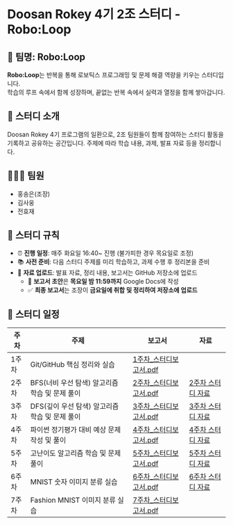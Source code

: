 # Doosan Rokey 4기 2조 스터디 - **Robo:Loop**

## 🤖 팀명: Robo:Loop
**Robo:Loop**는 반복을 통해 로보틱스 프로그래밍 및 문제 해결 역량을 키우는 스터디입니다.  
학습의 루프 속에서 함께 성장하며, 끝없는 반복 속에서 실력과 열정을 함께 쌓아갑니다.

## 📌 스터디 소개
Doosan Rokey 4기 프로그램의 일환으로, 2조 팀원들이 함께 참여하는 스터디 활동을 기록하고 공유하는 공간입니다. 주제에 따라 학습 내용, 과제, 발표 자료 등을 정리합니다.

## 🧑‍🤝‍🧑 팀원
- 홍송은(조장)
- 김사웅
- 전효재

## 💬 스터디 규칙
- ⏰ **진행 일정**: 매주 화요일 16:40~ 진행 (불가피한 경우 목요일로 조정)
- 📚 **사전 준비**: 다음 스터디 주제를 미리 학습하고, 과제 수행 후 정리본을 준비
- 📝 **자료 업로드**: 발표 자료, 정리 내용, 보고서는 GitHub 저장소에 업로드  
  - 📄 **보고서 초안**은 **목요일 밤 11:59까지** Google Docs에 작성  
  - ✅ **최종 보고서**는 조장이 **금요일에 취합 및 정리하여 저장소에 업로드**

## 📅 스터디 일정
| 주차 | 주제 | 보고서 | 자료 |
|------|------|------|--------|
| 1주차 | Git/GitHub 핵심 정리와 실습 | [1주차_스터디보고서.pdf](./reports/report_week1.pdf) |
| 2주차 | BFS(너비 우선 탐색) 알고리즘 학습 및 문제 풀이 | [2주차_스터디보고서.pdf](./reports/report_week2.pdf) | [2주차 스터디 자료](./codes/week2_BFS) |
| 3주차 | DFS(깊이 우선 탐색) 알고리즘 학습 및 문제 풀이 | [3주차_스터디보고서.pdf](./reports/report_week3.pdf) | [3주차 스터디 자료](./codes/week3_DFS) |
| 4주차 | 파이썬 정기평가 대비 예상 문제 작성 및 풀이 | [4주차_스터디보고서.pdf](./reports/report_week4.pdf) | [4주차 스터디 자료](./codes/week4_PythonTest) |
| 5주차 | 고난이도 알고리즘 학습 및 문제 풀이 | [5주차_스터디보고서.pdf](./reports/report_week5.pdf) | [5주차 스터디 자료](./codes/week5_AlgorithmPractice) |
| 6주차 | MNIST 숫자 이미지 분류 실습 | [6주차_스터디보고서.pdf](./reports/report_week6.pdf) | [6주차 스터디 자료](./codes/week6_MNIST) |
| 7주차 | Fashion MNIST 이미지 분류 실습 | [7주차_스터디보고서.pdf](./reports/report_week7.pdf) |
